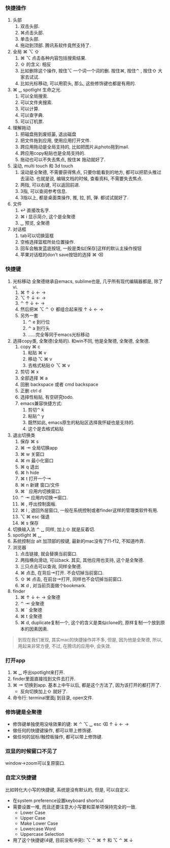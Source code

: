 ### 快捷操作

1. 头部
   1. 双击头部.
   2. ⌘点击头部.
   3. 单击头部.
   4. 拖动到顶部. 腾讯系软件竟然支持了.
2. 全局 ⌘ ⌥ ⇧ 
   1. ⌘ ⌥ 点击各种内容包括搜索结果.
   2. ⇧ 的含义: 相反
   3. 比如删除这个操作, 按住⌥ 一个词一个词的删. 按住⌘, 按住⌃ , 按住⇧ 大家去试试. 
   4. 比如光标移动, 可以用箭头, 那么, 这些修饰键也都是有用的.
3. ⌘ ␣  spotlight 生命之光.
   1. 可以全局搜索.
   2. 可以文件夹搜索.
   3. 可以计算.
   4. 可以查字典.
   5. 可以订机票.
4. 理解拖动
   1. 把磁盘拖到废纸篓, 退出磁盘
   2. 把文件拖到应用, 使用应用打开文件.
   3. 跨应用拖动是全局支持的, 比如把图片从photo拖到mail. 
   4. 跨应用copy粘贴也是全局支持的.
   5. 拖动也可以不失去焦点, 按住⌘ 拖动就好了.
5. 滚动, multi touch 和 3d touch
   1. 滚动是全聚德, 不需要获得焦点, 只要你能看到的地方, 都可以把箭头推过去滚动. 也就是说, 编辑文档的时候, 查看资料, 不需要失去焦点.
   2. 两指, 可以右键, 可以返回前进.
   3. 3指, 可以查阅参考信息.
   4. 3指以上, 都是桌面类操作, 推, 拉, 抓, 弹. 都试试就好了.
6. 文件
   1.  ↩︎ 直接改名字.
   2.  ⌘ i 显示简介, 这个是全聚德
   3.  ␣ 预览, 全聚德
7. 对话框
   1. tab可以切换篮框
   2. 空格选择篮框所处位置操作.
   3. 回车会触发蓝底按钮, 一般是类似[保存]这样的默认主操作按钮
   4. 苹果对话框的don’t save按钮的选择 ⌘ ⌫ 




### 快捷键

1. 光标移动 全聚德继承自emacs, sublime也是, 几乎所有现代编辑器都是, 除了vi.
   1. ⌘ ↑ ↓ ← → 
   2. ⌥  ↑ ↓ ← → 
   3. ⌃  ↑ ↓ ← → 
   4. 然后把⌘ ⌥ ⌃ ⇧ 都组合起来按 ↑ ↓ ← → 
   5. 另外一套
      1. ⌃ e 到行位
      2. ⌃ a 到行头
      3. …...完全等同于emacs光标移动
2. 选择copy类, 全聚德(全局的). 和win不同, 他是全聚德, 全聚德, 全聚德.
   1. copy ⌘ c
      1. 粘贴 ⌘ v
      2. 移动 ⌥ ⌘ v
      3. 去格式粘贴⇧  ⌥ ⌘ v
   2. 剪切 ⌘ x
   3. 全部选择 ⌘ a
   4. 回删 backspace 或者 cmd backspace
   5. 正删 ctrl d
   6. 选择性粘贴, 有空研究todo. 
   7. emacs兼容快捷方式: 
      1. 剪切⌃ k
      2. 粘贴⌃ y
      3. 既然如此, emacs原生的粘贴区选择我怀疑也是支持的.
      4. 这个是去格式粘贴
3. 退出切换类
   1. 保存 ⌘ s
   2. ⌘ ⇥ 全局切换app
   3. ⌘ w 关窗口
   4. ⌘ m 最小化窗口
   5. ⌘ q 退出
   6. ⌘ h hide 
   7. ⌘ t 打开一个⇥ 
   8. ⌘ n 新建 窗口/文件
   9. ⌘ ` 应用内切换窗口.
   10. ⌃ ⇥ 应用内切换⇥窗口.
   11. ⌘ , 呼出控制面板.
   12. ⌘ l , 退回外层窗口, 一般在系统控制或者finder这样的管理类软件有用.
   13. ⌥ ⌘ esc 强退
   14. ⌘ s 保存
4. 切换输入法 ⌃ ␣  同样, 加上⇧ 就是反着切.
5. spotlight ⌘ ␣ 
6. 系统控制台 alt 加顶部的按键, 最新的mac没有了f1-f12, 不知道咋弄. 
7. 浏览器
   1. 点击链接, 就会替换当前窗口.
   2. 两指横向滑动, 可以back. 其实, 其他应用也支持, 这个是全聚德.
   3. 三只点击可以查询, 同样全聚德.
   4. ⌘ 点击, 在背后⇥打开. 不会切掉当前窗口.
   5. ⇧ ⌘ 点击, 在前台⇥打开, 同样也不会切掉当前窗口.
   6. ⌘ d , 对当前页面做个bookmark.
8. finder
   1. ⌘ ↑ ↓ ← → 全聚德
   2. ⌃ ⇥ 全聚德
   3. ⌘ ` 全聚德
   4. ⌘ t 全聚德
   5. ⌘ d, duplicate复制一个, 这个的含义是类似clone的, 原样复制一个放到原本的因素因素.

> 到现在我们发现, 其实mac的快捷操作并不多, 但是, 因为他是全聚德, 所以, 用起来非常方便, 不过, 在腾讯的应用中, 会失效.

### 打开app

1. ⌘ ␣ 呼出spotlight来打开.
2. finder里面直接找到文件去打开.
3. ⌘ ⇥ 切换到app. 基本上中午以后, 都是这个方法了, 因为该打开的都打开了.
   - 反向切换加上⇧ 就好了.
4. 命令行: terminal里面j 到目录, open文件.

### 修饰键是全聚德

- 修饰键单独使用没啥效果的键: ⌘ ⌃ ⌥ ␣ esc ⌫ ↑ ↓ ← → 
- 做任何的快捷键操作, 都可以带上修饰键.
- 做任何的鼠标/触控板操作, 都可以带上修饰键. 

### 双显的时候窗口不见了

window->zoom可以复原窗口.



### 自定义快捷键

比如转化大小写的快捷键, 系统是没有默认的, 但是, 可以自定义.

- 在system preference设置keyboard shortcut
- 需要设置一堆, 而且还要注意大小写要和菜单项保持完全的一致.
  - Lower Case
  - Upper Case
  - Make Lower Case
  - Lowercase Word
  - Uppercase Selection
- 用了这个快捷键(4键, 目前没有冲突): ⌥ ⌃ ⌘ ↑ 和 ⌥ ⌃ ⌘ ↓ 